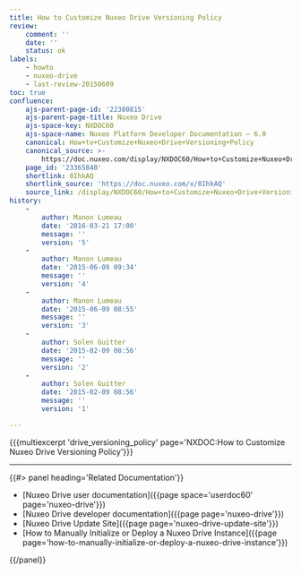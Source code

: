 ```yaml
---
title: How to Customize Nuxeo Drive Versioning Policy
review:
    comment: ''
    date: ''
    status: ok
labels:
    - howto
    - nuxeo-drive
    - last-review-20150609
toc: true
confluence:
    ajs-parent-page-id: '22380815'
    ajs-parent-page-title: Nuxeo Drive
    ajs-space-key: NXDOC60
    ajs-space-name: Nuxeo Platform Developer Documentation — 6.0
    canonical: How+to+Customize+Nuxeo+Drive+Versioning+Policy
    canonical_source: >-
        https://doc.nuxeo.com/display/NXDOC60/How+to+Customize+Nuxeo+Drive+Versioning+Policy
    page_id: '23365840'
    shortlink: 0IhkAQ
    shortlink_source: 'https://doc.nuxeo.com/x/0IhkAQ'
    source_link: /display/NXDOC60/How+to+Customize+Nuxeo+Drive+Versioning+Policy
history:
    - 
        author: Manon Lumeau
        date: '2016-03-21 17:00'
        message: ''
        version: '5'
    - 
        author: Manon Lumeau
        date: '2015-06-09 09:34'
        message: ''
        version: '4'
    - 
        author: Manon Lumeau
        date: '2015-06-09 08:55'
        message: ''
        version: '3'
    - 
        author: Solen Guitter
        date: '2015-02-09 08:56'
        message: ''
        version: '2'
    - 
        author: Solen Guitter
        date: '2015-02-09 08:56'
        message: ''
        version: '1'

---
```

{{{multiexcerpt 'drive_versioning_policy' page='NXDOC:How to Customize Nuxeo Drive Versioning Policy'}}}

* * *

<div class="row" data-equalizer data-equalize-on="medium"><div class="column medium-6">{{#> panel heading='Related Documentation'}}

*   [Nuxeo Drive user documentation]({{page space='userdoc60' page='nuxeo-drive'}})
*   [Nuxeo Drive developer documentation]({{page page='nuxeo-drive'}})
*   [Nuxeo Drive Update Site]({{page page='nuxeo-drive-update-site'}})
*   [How to Manually Initialize or Deploy a Nuxeo Drive Instance]({{page page='how-to-manually-initialize-or-deploy-a-nuxeo-drive-instance'}})

{{/panel}}</div><div class="column medium-6">

&nbsp;

</div></div>